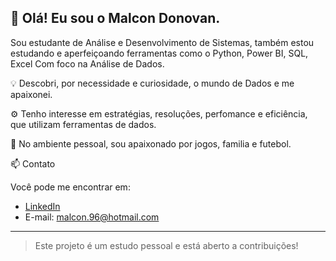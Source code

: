 ## 👋 Olá! Eu sou o Malcon Donovan. 

Sou estudante de Análise e Desenvolvimento de Sistemas, também estou estudando e aperfeiçoando ferramentas como o Python, Power BI, SQL, Excel
Com foco na Análise de Dados. 

💡 Descobri, por necessidade e curiosidade, o mundo de Dados e me apaixonei. 

⚙️ Tenho interesse em estratégias, resoluções, perfomance e eficiência, que utilizam ferramentas de dados.

🚀 No ambiente pessoal, sou apaixonado por jogos, familia e futebol.

📫 Contato

Você pode me encontrar em:
- [LinkedIn](www.linkedin.com/in/malcon-donovan-259b0536b)
- E-mail: malcon.96@hotmail.com

---

> Este projeto é um estudo pessoal e está aberto a contribuições!
